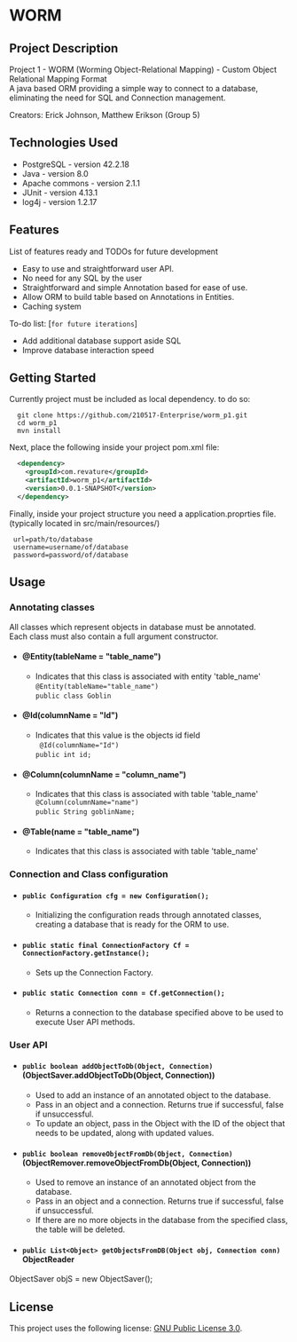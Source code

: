 # WORM



## Project Description
Project 1 - WORM (Worming Object-Relational Mapping) - Custom Object Relational Mapping Format\
A java based ORM providing a simple way to connect to a database, eliminating the need for SQL and Connection management.

Creators: Erick Johnson, Matthew Erikson (Group 5)

## Technologies Used

* PostgreSQL - version 42.2.18  
* Java - version 8.0  
* Apache commons - version 2.1.1
* JUnit - version 4.13.1
* log4j - version 1.2.17

## Features

List of features ready and TODOs for future development  
* Easy to use and straightforward user API.
* No need for any SQL by the user 
* Straightforward and simple Annotation based for ease of use. 
* Allow ORM to build table based on Annotations in Entities. 
* Caching system

To-do list: [`for future iterations`]
  
* Add additional database support aside SQL  
* Improve database interaction speed

## Getting Started  
Currently project must be included as local dependency. to do so:
```shell
  git clone https://github.com/210517-Enterprise/worm_p1.git
  cd worm_p1
  mvn install
```
Next, place the following inside your project pom.xml file:
```XML
  <dependency>
    <groupId>com.revature</groupId>
    <artifactId>worm_p1</artifactId>
    <version>0.0.1-SNAPSHOT</version>
  </dependency>

```

Finally, inside your project structure you need a application.proprties file. 
 (typically located in src/main/resources/)
 ``` 
  url=path/to/database
  username=username/of/database
  password=password/of/database  
  ```
  
## Usage  
  ### Annotating classes  
  All classes which represent objects in database must be annotated.\
  Each class must also contain a full argument constructor.
   - #### @Entity(tableName = "table_name")  
      - Indicates that this class is associated with entity 'table_name' 
      `@Entity(tableName="table_name")`\
`public class Goblin`
   - #### @Id(columnName = "Id")  
      - Indicates that this value is the objects id field  
      `	@Id(columnName="Id")`\
`public int id;`
   - #### @Column(columnName = "column_name")  
      - Indicates that this class is associated with table 'table_name'
  `	@Column(columnName="name")`\
`public String goblinName;`
   - #### @Table(name = "table_name")  
      - Indicates that this class is associated with table 'table_name'  


  ### Connection and Class configuration
  - #### `public Configuration cfg = new Configuration();`
     - Initializing the configuration reads through annotated classes, creating a database that is ready for the ORM to use.
  - #### `public static final ConnectionFactory Cf = ConnectionFactory.getInstance();`
     - Sets up the Connection Factory.
  - #### `public static Connection conn = Cf.getConnection();`
     - Returns a connection to the database specified above to be used to execute User API methods.
  
  ### User API  
  - #### `public boolean addObjectToDb(Object, Connection)` (ObjectSaver.addObjectToDb(Object, Connection))
     - Used to add an instance of an annotated object to the database.
     - Pass in an object and a connection. Returns true if successful, false if unsuccessful.
     - To update an object, pass in the Object with the ID of the object that needs to be updated, along with updated values.
  - #### `public boolean removeObjectFromDb(Object, Connection)` (ObjectRemover.removeObjectFromDb(Object, Connection))
     - Used to remove an instance of an annotated object from the database.
     - Pass in an object and a connection. Returns true if successful, false if unsuccessful.
     - If there are no more objects in the database from the specified class, the table will be deleted.
  - #### `public List<Object> getObjectsFromDB(Object obj, Connection conn)` ObjectReader
 
ObjectSaver objS = new ObjectSaver();


## License

This project uses the following license: [GNU Public License 3.0](https://www.gnu.org/licenses/gpl-3.0.en.html).
